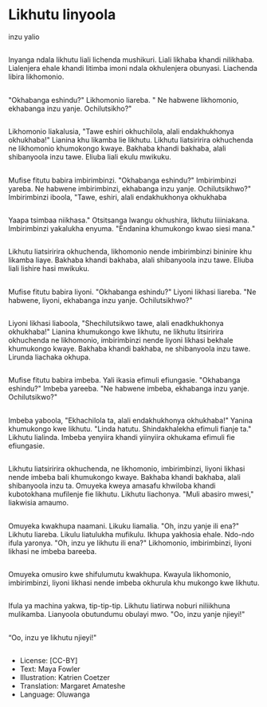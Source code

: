 # Likhutu linyoola
inzu yalio

##
Inyanga ndala likhutu liali lichenda mushikuri. Liali likhaba khandi nilikhaba.
Lialenjera ehale khandi litimba imoni ndala okhulenjera obunyasi. Liachenda
libira likhomonio.


##
"Okhabanga eshindu?" Likhomonio liareba.
" Ne habwene likhomonio, ekhabanga inzu yanje.
Ochilutsikho?"


##
Likhomonio liakalusia, "Tawe eshiri okhuchilola, alali endakhukhonya okhukhaba!"
Lianina khu likamba lie likhutu. Likhutu liatsiririra okhuchenda ne likhomonio
khumokongo kwaye. Bakhaba khandi bakhaba, alali shibanyoola inzu tawe.
Eliuba liali ekulu mwikuku.

##
Mufise fitutu babira imbirimbinzi. "Okhabanga eshindu?" Imbirimbinzi yareba. Ne
habwene imbirimbinzi, ekhabanga inzu yanje. Ochilutsikhwo?" Imbirimbinzi
iboola, "Tawe, eshiri, alali endakhukhonya okhukhaba


##
Yaapa tsimbaa niikhasa."
Otsitsanga lwangu okhushira,
likhutu liiiniakana.
Imbirimbinzi yakalukha
enyuma.
"Endanina khumukongo kwao
siesi mana."


##
Likhutu liatsiririra okhuchenda,
likhomonio nende imbirimbinzi
bininire khu likamba liaye.
Bakhaba khandi bakhaba, alali
shibanyoola inzu tawe. Eliuba
liali lishire hasi mwikuku.


##
Mufise fitutu babira liyoni. "Okhabanga eshindu?" Liyoni likhasi liareba. "Ne
habwene, liyoni, ekhabanga inzu yanje. Ochilutsikhwo?"


##
Liyoni likhasi liaboola,
"Shechilutsikwo tawe, alali
enadkhukhonya okhukhaba!"
Lianina khumukongo kwe
likhutu, ne likhutu litsiririra
okhuchenda ne likhomonio,
imbirimbinzi nende liyoni likhasi
bekhale khumukongo kwaye.
Bakhaba khandi bakhaba, ne
shibanyoola inzu tawe. Lirunda
liachaka okhupa.


##
Mufise fitutu babira imbeba. Yali ikasia efimuli efiungasie. "Okhabanga eshindu?"
Imbeba yareeba. "Ne habwene imbeba, ekhabanga inzu yanje. Ochilutsikwo?"


##
Imbeba yaboola, "Ekhachilola
ta, alali endakhukhonya
okhukhaba!" Yanina
khumukongo kwe likhutu.
"Linda hatutu. Shindakhalekha
efimuli fianje ta."
Likhutu lialinda. Imbeba
yenyiira khandi yiinyiira
okhukama efimuli fie
efiungasie.


##
Likhutu liatsiririra okhuchenda,
ne likhomonio, imbirimbinzi,
liyoni likhasi nende imbeba bali
khumukongo kwaye.
Bakhaba khandi bakhaba, alali
shibanyoola inzu ta. Omuyeka
kweya amasafu khwiloba
khandi kubotokhana mufilenje
fie likhutu.
Likhutu liachonya. "Muli abasiro
mwesi," liakwisia amaumo.


##
Omuyeka kwakhupa naamani.
Likuku liamalia. "Oh, inzu yanje
ili ena?" Likhutu liareba.
Likulu liatulukha mufikulu.
Ikhupa yakhosia ehale. Ndo-ndo
ifula yaronya.
"Oh, inzu ye likhutu ili ena?"
Likhomonio, imbirimbinzi, liyoni
likhasi ne imbeba bareeba.


##
Omuyeka omusiro kwe shifulumutu kwakhupa. Kwayula likhomonio, imbirimbinzi,
liyoni likhasi nende imbeba okhurula khu mukongo kwe likhutu.


##
Ifula ya machina yakwa, tip-tip-tip. Likhutu liatirwa noburi niliikhuna mulikamba.
Lianyoola obutundumu obulayi mwo. "Oo, inzu yanje njieyi!"


##
“Oo, inzu ye likhutu njieyi!"


##
* License: [CC-BY]
* Text: Maya Fowler
* Illustration: Katrien Coetzer
* Translation: Margaret Amateshe
* Language: Oluwanga

